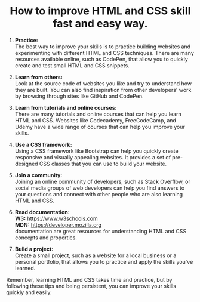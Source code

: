 <h1 align="center"> How to improve HTML and CSS skill fast and easy way.</h1>

1. **Practice:** <br> The best way to improve your skills is to practice building websites and experimenting with different HTML and CSS techniques. There are many resources available online, such as CodePen, that allow you to quickly create and test small HTML and CSS snippets.

2. **Learn from others:** <br> Look at the source code of websites you like and try to understand how they are built. You can also find inspiration from other developers' work by browsing through sites like GitHub and CodePen.

3. **Learn from tutorials and online courses:** <br> There are many tutorials and online courses that can help you learn HTML and CSS. Websites like Codecademy, FreeCodeCamp, and Udemy have a wide range of courses that can help you improve your skills.

4. **Use a CSS framework:** <br> Using a CSS framework like Bootstrap can help you quickly create responsive and visually appealing websites. It provides a set of pre-designed CSS classes that you can use to build your website.

5. **Join a community:** <br> Joining an online community of developers, such as Stack Overflow, or social media groups of web developers can help you find answers to your questions and connect with other people who are also learning HTML and CSS.

6. **Read documentation:** <br> **W3:** https://www.w3schools.com <br> **MDN:** https://developer.mozilla.org <br> documentation are great resources for understanding HTML and CSS concepts and properties.

7. **Build a project:** <br> Create a small project, such as a website for a local business or a personal portfolio, that allows you to practice and apply the skills you've learned.

Remember, learning HTML and CSS takes time and practice, but by following these tips and being persistent, you can improve your skills quickly and easily.
